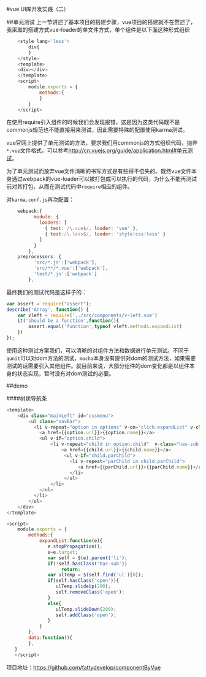 #vue UI库开发实践（二）

##单元测试
上一节讲述了基本项目的搭建步骤，vue项目的搭建就不在赘述了，我采取的搭建方式vue-loader的单文件方式，单个组件是以下面这种形式组织

```javascript
	<style lang='less'>
		div{
		}
	</style>
	<template>
	<div></div>
	</template>
	<script>
		module.exports = {
			methods:{
			}
		}
	</script>
```
在使用require引入组件的时候我们会发现报错，这是因为这类代码既不是commonjs规范也不能直接用来测试，因此需要特殊的配置使用karma测试。

vue官网上提供了单元测试的方法，要求我们用commonjs的方式组织代码，抛弃`*.vue`文件格式，可以参考<http://cn.vuejs.org/guide/application.html#单元测试>。

为了单元测试而放弃vue文件清晰的书写方式是有些得不偿失的。既然vue文件本身通过webpack的vue-loader可以被打包成可以执行的代码，为什么不能再测试前对其打包，从而在测试代码中`require`相应的组件。

对`karma.conf.js`再次配置：

```javascript
	webpack:{
	      module: {
	        loaders: [
	          { test: /\.vue$/, loader: 'vue' },
	          { test:/\.less$/, loader: 'style!css!less' }
	        ]
	      }
	    },
	preprocessors: {
	      'src/*.js':['webpack'],
	      'src/**/*.vue':['webpack'],
	      'test/*.js':['webpack']
	    },

```

最终我们的测试代码是这样子的：

```javascript
var assert = require("assert");
describe('Array', function() {
    var vleft = require('../src/components/v-left.vue')
    it('should be a function',function(){
        assert.equal('function',typeof vleft.methods.expandList)
    })
});
```
使用这种测试方案我们，可以清晰的对组件方法和数据进行单元测试。不同于`qunit`可以对dom方法的测试，`mocha`本身没有提供对dom的测试方法，如果需要测试的话需要引入其他组件。就目前来说，大部分组件的dom变化都是以组件本身的状态实现，暂时没有对dom测试的必要。

##demo

####树状导航条

```javascript
<template>
    <div class="mainLeft" id="cssmenu">
        <ul class="navBar">
          <li v-repeat="option in options" v-on="click:expandList" v-class="has-sub:option.child">
            <a href={{option.url}}>{{option.name}}</a>
            <ul v-if="option.child">
                <li v-repeat="child in option.child"  v-class="has-sub:child.parChild">
                    <a href={{child.url}}>{{child.name}}</a>
                     <ul v-if="child.parChild">
                       <li v-repeat="parChild in child.parChild">
                          <a href={{parChild.url}}>{{parChild.name}}</a>
                       </li>
                     </ul>
                </li>
            </ul>
          </li>
        </ul>
    </div>
</template>

<script>
    module.exports = {
        methods:{
            expandList:function(e){
               e.stopPropagation();
               e=e.target;
               var self = $(e).parent('li');
               if(!self.hasClass('has-sub'))
                    return;
               var ulTemp = $(self.find('ul')[0]);
               if(self.hasClass('open')){
                  ulTemp.slideUp(200);
                  self.removeClass('open');
               }
               else{
                  ulTemp.slideDown(200);
                  self.addClass('open');
               }
            }
        },
        data:function(){
        },
   }
   </script>
```

项目地址：<https://github.com/fattydevelop/componentByVue>